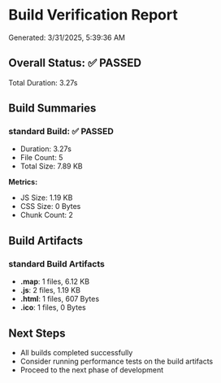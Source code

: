 # Build Verification Report

Generated: 3/31/2025, 5:39:36 AM

## Overall Status: ✅ PASSED

Total Duration: 3.27s

## Build Summaries

### standard Build: ✅ PASSED

- Duration: 3.27s
- File Count: 5
- Total Size: 7.89 KB

**Metrics:**
- JS Size: 1.19 KB
- CSS Size: 0 Bytes
- Chunk Count: 2

## Build Artifacts

### standard Build Artifacts

- **.map**: 1 files, 6.12 KB
- **.js**: 2 files, 1.19 KB
- **.html**: 1 files, 607 Bytes
- **.ico**: 1 files, 0 Bytes

## Next Steps

- All builds completed successfully
- Consider running performance tests on the build artifacts
- Proceed to the next phase of development
